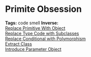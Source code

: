 # Primite Obsession

**Tags:** code smell
**Inverse:**</br>
[Replace Primitive With Object](./Replace%20Primitive%20With%20Object/Replace%20Primitive%20With%20Object.md)</br>
[Replace Type Code with Subclasses](./Replace%20Type%20Code%20with%20Subclasses/Replace%20Type%20Code%20with%20Subclasses.md)</br>
[Replace Conditional with Polymorphism](./Replace%20Conditional%20with%20Polymorphism/Replace%20Conditional%20with%20Polymorphism.md)</br>
[Extract Class](./Extract%20Class/Extract%20Class.md) </br>
[Introduce Parameter Object](./Introduce%20Parameter%20Object/Introduce%20Parameter%20Object.md)</br>